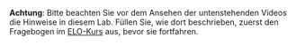

**Achtung**: Bitte beachten Sie vor dem Ansehen der untenstehenden Videos die Hinweise in diesem Lab. Füllen Sie, wie dort beschrieben, zuerst den Fragebogen im [ELO-Kurs](https://elearning.oth-regensburg.de) aus, bevor sie fortfahren.